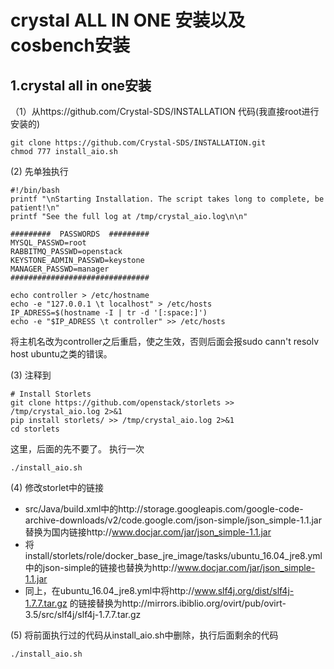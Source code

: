 # crystal ALL IN ONE 安装以及cosbench安装

## 1.crystal all in one安装
（1）从https://github.com/Crystal-SDS/INSTALLATION 代码(我直接root进行安装的)
```
git clone https://github.com/Crystal-SDS/INSTALLATION.git
chmod 777 install_aio.sh
```
(2) 先单独执行
```
#!/bin/bash
printf "\nStarting Installation. The script takes long to complete, be patient!\n"
printf "See the full log at /tmp/crystal_aio.log\n\n"

#########  PASSWORDS  #########
MYSQL_PASSWD=root
RABBITMQ_PASSWD=openstack
KEYSTONE_ADMIN_PASSWD=keystone
MANAGER_PASSWD=manager
###############################

echo controller > /etc/hostname
echo -e "127.0.0.1 \t localhost" > /etc/hosts
IP_ADRESS=$(hostname -I | tr -d '[:space:]')
echo -e "$IP_ADRESS \t controller" >> /etc/hosts
```
将主机名改为controller之后重启，使之生效，否则后面会报sudo cann't resolv host ubuntu之类的错误。

(3) 注释到
```
# Install Storlets
git clone https://github.com/openstack/storlets >> /tmp/crystal_aio.log 2>&1
pip install storlets/ >> /tmp/crystal_aio.log 2>&1
cd storlets
```
这里，后面的先不要了。
执行一次
```
./install_aio.sh
```
(4) 修改storlet中的链接
- src/Java/build.xml中的http://storage.googleapis.com/google-code-archive-downloads/v2/code.google.com/json-simple/json_simple-1.1.jar 替换为国内链接http://www.docjar.com/jar/json_simple-1.1.jar
- 将install/storlets/role/docker_base_jre_image/tasks/ubuntu_16.04_jre8.yml中的json-simple的链接也替换为http://www.docjar.com/jar/json_simple-1.1.jar
- 同上，在ubuntu_16.04_jre8.yml中将http://www.slf4j.org/dist/slf4j-1.7.7.tar.gz 的链接替换为http://mirrors.ibiblio.org/ovirt/pub/ovirt-3.5/src/slf4j/slf4j-1.7.7.tar.gz

(5) 将前面执行过的代码从install_aio.sh中删除，执行后面剩余的代码
```
./install_aio.sh
```
